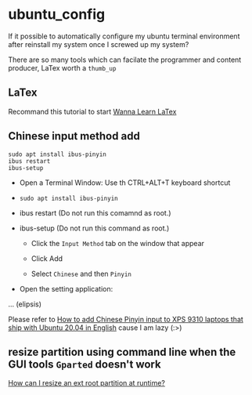 # ubuntu_config
If it possible to automatically configure my ubuntu terminal environment after reinstall my system once I screwed up my system?

There are so many tools which can facilate the programmer and content producer, LaTex worth a `thumb_up`

## LaTex
Recommand this tutorial to start [Wanna Learn LaTex ](https://lukesmith.xyz/latex)


## Chinese input method add 

```shell
sudo apt install ibus-pinyin
ibus restart 
ibus-setup
```

- Open a  Terminal Window:
Use th CTRL+ALT+T keyboard shortcut

- `sudo apt install ibus-pinyin`

- ibus restart (Do not run this comamnd as root.)

- ibus-setup (Do not run this command as root.)
	- Click the `Input Method` tab on the window that appear

	- Click Add

	- Select `Chinese` and then `Pinyin`

- Open the setting application:

... (elipsis) 

Please refer to [How to add Chinese Pinyin input to XPS 9310 laptops that ship with Ubuntu 20.04 in English](https://www.dell.com/support/kbdoc/en-hk/000181184/how-to-add-chinese-pinyin-input-to-xps-9310-laptops-that-ship-with-ubuntu-20-04-in-english?lwp=rt) cause I am lazy (:>)

## resize partition using command line when the GUI tools `Gparted` doesn't work 

[How can I resize an ext root partition at runtime?](https://askubuntu.com/questions/24027/how-can-i-resize-an-ext-root-partition-at-runtime#comment1735022_937351)
